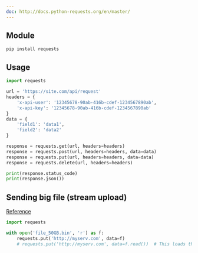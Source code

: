```yaml
---
doc: http://docs.python-requests.org/en/master/
---
```


## Module

```
pip install requests
```

## Usage

```python
import requests

url = 'https://site.com/api/request'
headers = {
    'x-api-user': '12345678-90ab-416b-cdef-1234567890ab',
    'x-api-key': '12345678-90ab-416b-cdef-1234567890ab'
}
data = {
    'field1': 'data1',
    'field2': 'data2'
}

response = requests.get(url, headers=headers)
response = requests.post(url, headers=headers, data=data)
response = requests.put(url, headers=headers, data=data)
response = requests.delete(url, headers=headers)

print(response.status_code)
print(response.json())
```

## Sending big file (stream upload)

[Reference](https://github.com/requests/requests/issues/1784)

```python
import requests

with open('file_50GB.bin', 'r') as f:
    requests.put('http://myserv.com', data=f)
    # requests.put('http://myserv.com', data=f.read())  # This loads the entire file into memory
```
